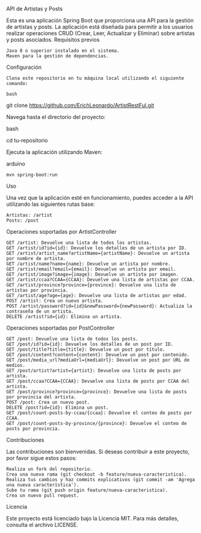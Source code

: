 API de Artistas y Posts

Esta es una aplicación Spring Boot que proporciona una API para la gestión de artistas y posts. La aplicación está diseñada para permitir a los usuarios realizar operaciones CRUD (Crear, Leer, Actualizar y Eliminar) sobre artistas y posts asociados.
Requisitos previos

    Java 8 o superior instalado en el sistema.
    Maven para la gestión de dependencias.

Configuración

    Clona este repositorio en tu máquina local utilizando el siguiente comando:

    bash

git clone https://github.com/ErichLeonardo/ArtistRestFul.git

Navega hasta el directorio del proyecto:

bash

cd tu-repositorio

Ejecuta la aplicación utilizando Maven:

arduino

    mvn spring-boot:run

Uso

Una vez que la aplicación esté en funcionamiento, puedes acceder a la API utilizando las siguientes rutas base:

    Artistas: /artist
    Posts: /post

Operaciones soportadas por ArtistController

    GET /artist: Devuelve una lista de todos los artistas.
    GET /artist/id?id={id}: Devuelve los detalles de un artista por ID.
    GET /artist/artist_name?artistName={artistName}: Devuelve un artista por nombre de artista.
    GET /artist/name?name={name}: Devuelve un artista por nombre.
    GET /artist/email?email={email}: Devuelve un artista por email.
    GET /artist/image?image={image}: Devuelve un artista por imagen.
    GET /artist/ccaa?CCAA={CCAA}: Devuelve una lista de artistas por CCAA.
    GET /artist/province?province={province}: Devuelve una lista de artistas por provincia.
    GET /artist/age?age={age}: Devuelve una lista de artistas por edad.
    POST /artist: Crea un nuevo artista.
    POST /artist/password?id={id}&newPassword={newPassword}: Actualiza la contraseña de un artista.
    DELETE /artist?id={id}: Elimina un artista.

Operaciones soportadas por PostController

    GET /post: Devuelve una lista de todos los posts.
    GET /post/id?id={id}: Devuelve los detalles de un post por ID.
    GET /post/title?title={title}: Devuelve un post por título.
    GET /post/content?content={content}: Devuelve un post por contenido.
    GET /post/media_url?mediaUrl={mediaUrl}: Devuelve un post por URL de medios.
    GET /post/artist?artist={artist}: Devuelve una lista de posts por artista.
    GET /post/ccaa?CCAA={CCAA}: Devuelve una lista de posts por CCAA del artista.
    GET /post/province?province={province}: Devuelve una lista de posts por provincia del artista.
    POST /post: Crea un nuevo post.
    DELETE /post?id={id}: Elimina un post.
    GET /post/count-posts-by-ccaa/{ccaa}: Devuelve el conteo de posts por CCAA.
    GET /post/count-posts-by-province/{province}: Devuelve el conteo de posts por provincia.

Contribuciones

Las contribuciones son bienvenidas. Si deseas contribuir a este proyecto, por favor sigue estos pasos:

    Realiza un fork del repositorio.
    Crea una nueva rama (git checkout -b feature/nueva-caracteristica).
    Realiza tus cambios y haz commits explicativos (git commit -am 'Agrega una nueva característica').
    Sube tu rama (git push origin feature/nueva-caracteristica).
    Crea un nuevo pull request.

Licencia

Este proyecto está licenciado bajo la Licencia MIT. Para más detalles, consulta el archivo LICENSE.

